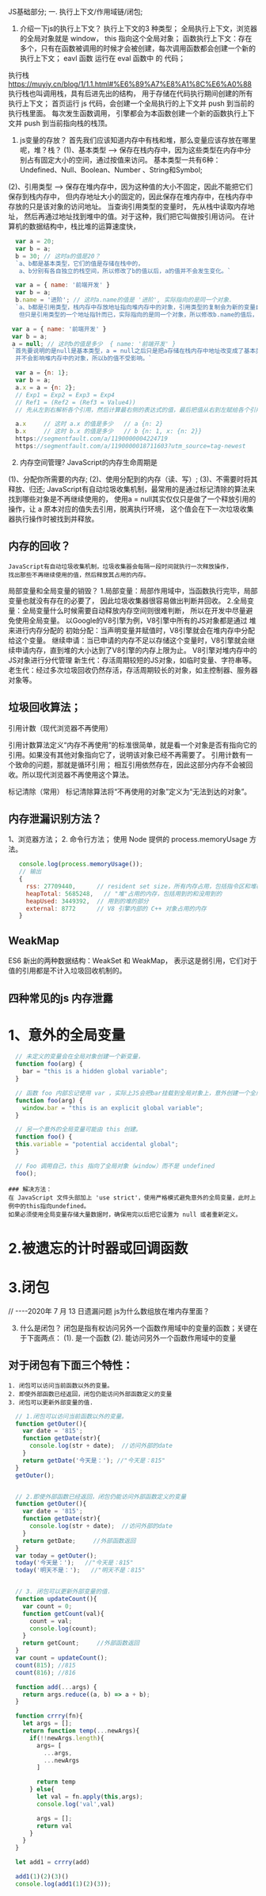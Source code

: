 JS基础部分;
一. 执行上下文/作用域链/闭包;

1. 介绍一下js的执行上下文？
  执行上下文的3 种类型；
  全局执行上下文，浏览器的全局对象就是 window， this 指向这个全局对象；
  函数执行上下文：存在多个，只有在函数被调用的时候才会被创建，每次调用函数都会创建一个新的执行上下文；
  eavl 函数 运行在 eval 函数中 的  代码；

  执行栈 https://muyiy.cn/blog/1/1.1.html#%E6%89%A7%E8%A1%8C%E6%A0%88
  执行栈也叫调用栈，具有后进先出的结构， 用于存储在代码执行期间创建的所有执行上下文；
  首页运行 js 代码，会创建一个全局执行的上下文并 push 到当前的执行栈里面。 每次发生函数调用，
  引擎都会为本函数创建一个新的函数执行上下文并 push 到当前指向栈的栈顶。


1. js变量的存放？
  首先我们应该知道内存中有栈和堆，那么变量应该存放在哪里呢，堆？栈？
  (1)、基本类型 --> 保存在栈内存中，因为这些类型在内存中分别占有固定大小的空间，通过按值来访问。
  基本类型一共有6种：Undefined、Null、Boolean、Number 、String和Symbol;

  (2)、引用类型 --> 保存在堆内存中，因为这种值的大小不固定，因此不能把它们保存到栈内存中，
  但内存地址大小的固定的，因此保存在堆内存中，在栈内存中存放的只是该对象的访问地址。
  当查询引用类型的变量时， 先从栈中读取内存地址， 然后再通过地址找到堆中的值。对于这种，我们把它叫做按引用访问。
  在计算机的数据结构中，栈比堆的运算速度快，
  
  ``` js
    var a = 20;
    var b = a;
    b = 30; // 这时a的值是20？
    `a、b都是基本类型，它们的值是存储在栈中的，
     a、b分别有各自独立的栈空间，所以修改了b的值以后，a的值并不会发生变化。`
  ```

  ``` js
    var a = { name: '前端开发' }
    var b = a;
    b.name = '进阶'; // 这时a.name的值是 '进阶', 实际指向的是同一个对象.
    `a、b都是引用类型，栈内存中存放地址指向堆内存中的对象，引用类型的复制会为新的变量自动分配一个新的值保存在变量对象中，
     但只是引用类型的一个地址指针而已，实际指向的是同一个对象，所以修改b.name的值后，相应的a.name也就发生了改变。`
  ```

   ``` js
    var a = { name: '前端开发' }
    var b = a;
    a = null; // 这时b的值是多少  { name: '前端开发' }
    `首先要说明的是null是基本类型，a = null之后只是把a存储在栈内存中地址改变成了基本类型null，
     并不会影响堆内存中的对象，所以b的值不受影响。`

  ```

  ```js
    var a = {n: 1};
    var b = a;
    a.x = a = {n: 2}; 
    // Exp1 = Exp2 = Exp3 = Exp4
    // Ref1 = (Ref2 = (Ref3 = Value4))
    // 先从左到右解析各个引用，然后计算最右侧的表达式的值，最后把值从右到左赋给各个引用。

    a.x 	// 这时 a.x 的值是多少   // a {n: 2}
    b.x 	// 这时 b.x 的值是多少   // b {n: 1, x: {n: 2}}
    https://segmentfault.com/a/1190000004224719
    https://segmentfault.com/a/1190000018711603?utm_source=tag-newest
  ```


2. 内存空间管理?
  JavaScript的内存生命周期是

  (1)、分配你所需要的内存;
  (2)、使用分配到的内存（读、写）;
  (3)、不需要时将其释放、归还;
  JavaScript有自动垃圾收集机制，最常用的是通过标记清除的算法来找到哪些对象是不再继续使用的，
  使用a = null其实仅仅只是做了一个释放引用的操作，让 a 原本对应的值失去引用，脱离执行环境，
  这个值会在下一次垃圾收集器执行操作时被找到并释放。

  ## 内存的回收？
    JavaScript有自动垃圾收集机制，垃圾收集器会每隔一段时间就执行一次释放操作，
    找出那些不再继续使用的值，然后释放其占用的内存。
  局部变量和全局变量的销毁？
    1.局部变量：局部作用域中，当函数执行完毕，局部变量也就没有存在的必要了，
    因此垃圾收集器很容易做出判断并回收。
    2.全局变量：全局变量什么时候需要自动释放内存空间则很难判断，
    所以在开发中尽量避免使用全局变量。
  以Google的V8引擎为例，V8引擎中所有的JS对象都是通过 堆 来进行内存分配的
    初始分配：当声明变量并赋值时，V8引擎就会在堆内存中分配给这个变量。
    继续申请：当已申请的内存不足以存储这个变量时，V8引擎就会继续申请内存，直到堆的大小达到了V8引擎的内存上限为止。
  V8引擎对堆内存中的JS对象进行分代管理
    新生代：存活周期较短的JS对象，如临时变量、字符串等。
    老生代：经过多次垃圾回收仍然存活，存活周期较长的对象，如主控制器、服务器对象等。

  ## 垃圾回收算法；
  引用计数（现代浏览器不再使用）

  引用计数算法定义“内存不再使用”的标准很简单，就是看一个对象是否有指向它的引用。如果没有其他对象指向它了，说明该对象已经不再需要了。
  引用计数有一个致命的问题，那就是循环引用； 相互引用依然存在，因此这部分内存不会被回收。所以现代浏览器不再使用这个算法。

  标记清除（常用）
  标记清除算法将“不再使用的对象”定义为“无法到达的对象”。

  ## 内存泄漏识别方法？
   1、浏览器方法；
   2. 命令行方法；
   使用 Node 提供的 process.memoryUsage 方法。
   ```js
      console.log(process.memoryUsage());
      // 输出 
      { 
        rss: 27709440,		// resident set size，所有内存占用，包括指令区和堆栈
        heapTotal: 5685248,   // "堆"占用的内存，包括用到的和没用到的
        heapUsed: 3449392,	// 用到的堆的部分
        external: 8772 		// V8 引擎内部的 C++ 对象占用的内存
      }
   ```
  ## WeakMap
  ES6 新出的两种数据结构：WeakSet 和 WeakMap，
  表示这是弱引用，它们对于值的引用都是不计入垃圾回收机制的。

  ## 四种常见的js 内存泄露

  # 1、意外的全局变量
  ```js
    // 未定义的变量会在全局对象创建一个新变量，
    function foo(arg) {
      bar = "this is a hidden global variable";
    }

    // 函数 foo 内部忘记使用 var ，实际上JS会把bar挂载到全局对象上，意外创建一个全局变量。
    function foo(arg) {
      window.bar = "this is an explicit global variable";
    }

    // 另一个意外的全局变量可能由 this 创建。
    function foo() {
    this.variable = "potential accidental global";
    }

    // Foo 调用自己，this 指向了全局对象（window）而不是 undefined
    foo();
  ```
    ### 解决方法：
    在 JavaScript 文件头部加上 'use strict'，使用严格模式避免意外的全局变量，此时上例中的this指向undefined。
    如果必须使用全局变量存储大量数据时，确保用完以后把它设置为 null 或者重新定义。

  # 2.被遗忘的计时器或回调函数
  # 3.闭包

// ----2020年 7 月 13 日遗漏问题 js为什么数组放在堆内存里面？

3. 什么是闭包？
  闭包是指有权访问另外一个函数作用域中的变量的函数；关键在于下面两点：
    (1). 是一个函数
    (2). 能访问另外一个函数作用域中的变量

  ## 对于闭包有下面三个特性：
    1. 闭包可以访问当前函数以外的变量。
    2. 即使外部函数已经返回，闭包仍能访问外部函数定义的变量
    3. 闭包可以更新外部变量的值.


```js
  // 1.闭包可以访问当前函数以外的变量。
  function getOuter(){
    var date = '815';
    function getDate(str){
      console.log(str + date);  //访问外部的date
    }
    return getDate('今天是：'); //"今天是：815"
  }
  getOuter();


  // 2.即使外部函数已经返回，闭包仍能访问外部函数定义的变量
  function getOuter(){
    var date = '815';
    function getDate(str){
      console.log(str + date);  //访问外部的date
    }
    return getDate;     //外部函数返回
  }
  var today = getOuter();
  today('今天是：');   //"今天是：815"
  today('明天不是：');   //"明天不是：815"


  // 3. 闭包可以更新外部变量的值.
  function updateCount(){
    var count = 0;
    function getCount(val){
      count = val;
      console.log(count);
    }
    return getCount;     //外部函数返回
  }
  var count = updateCount();
  count(815); //815
  count(816); //816
```

```js
  function add(...args) {
    return args.reduce((a, b) => a + b);
  }

  function crrry(fn){
    let args = [];
    return function temp(...newArgs){
      if(!!newArgs.length){
        args= [
          ...args,
          ...newArgs
        ]

        return temp
      } else{
        let val = fn.apply(this,args);
        console.log('val',val)

        args = [];
        return val
      }
    }
  }

  let add1 = crrry(add)

  add1(1)(2)(3)()
  console.log(add1(1)(2)(3));
```
